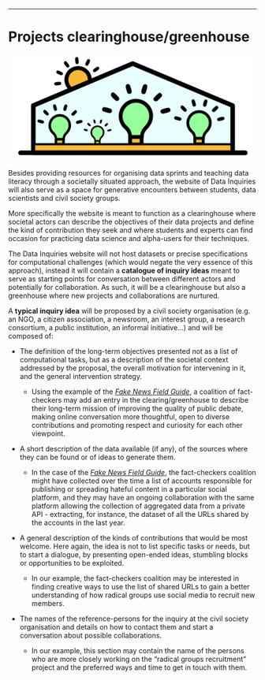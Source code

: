 
---
# Projects clearinghouse/greenhouse #

![greenhouse logo](img/ClearingGreenHouse.png)


Besides providing resources for organising data sprints and teaching data literacy through a societally situated approach, the website of Data Inquiries will also serve as a space for generative encounters between students, data scientists and civil society groups.
 
More specifically the website is meant to function as a clearinghouse where societal actors can describe the objectives of their data projects and define the kind of contribution they seek and where students and experts can find occasion for practicing data science and alpha-users for their techniques. 
 
The Data Inquiries website will not host datasets or precise specifications for computational challenges (which would negate the very essence of this approach), instead it will contain a **catalogue of inquiry ideas** meant to serve as starting points for conversation between different actors and potentially for collaboration. As such, it will be a clearinghouse but also a greenhouse where new projects and collaborations are nurtured.
 
A **typical inquiry idea** will be proposed by a civil society organisation (e.g. an NGO, a citizen association, a newsroom, an interest group, a research consortium, a public institution, an informal initiative...) and will be composed of:

* The definition of the long-term objectives presented not as a list of computational tasks, but as a description of the societal context addressed by the proposal, the overall motivation for intervening  in it, and the general intervention strategy.
	* Using the example of the [*Fake News Field Guide*](ProjectExample.html), a coalition of fact-checkers may add an entry in the clearing/greenhouse to describe their long-term mission of improving the quality of public debate, making online conversation more thoughtful, open to diverse contributions and promoting respect and curiosity for each other viewpoint.
 
* A short description of the data available (if any), of the sources where they can be found or of ideas to generate them.
	* In the case of the [*Fake News Field Guide*](ProjectExample.html), the fact-checkers coalition might have collected over the time a list of accounts responsible for publishing or spreading hateful content in a particular social platform, and they may have an ongoing collaboration with the same platform allowing the collection of aggregated data from a private API - extracting, for instance, the dataset of all the URLs shared by the accounts in the last year.
 
* A general description of the kinds of contributions that would be most welcome. Here again, the idea is not to list specific tasks or needs, but to start a dialogue, by presenting open-ended ideas, stumbling blocks or opportunities to be exploited.
	* In our example, the fact-checkers coalition may be interested in finding creative ways to use the list of shared URLs to gain a better understanding of how radical groups use social media to recruit new members.
 
* The names of the reference-persons for the inquiry at the civil society organisation and details on how to contact them and start a conversation about possible collaborations.
	* In our example, this section may contain the name of the persons who are more closely working on the “radical groups recruitment” project and the preferred ways and time to get in touch with them.
